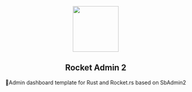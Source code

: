 <p align="center"><img width="120" src="https://external-content.duckduckgo.com/iu/?u=http%3A%2F%2Fclipart-library.com%2Fimg%2F1980546.png&f=1&nofb=1"></p>

<h2 align="center">Rocket Admin 2</h2>

<p align="center">🚀Admin dashboard template for Rust and Rocket.rs based on SbAdmin2</p>

